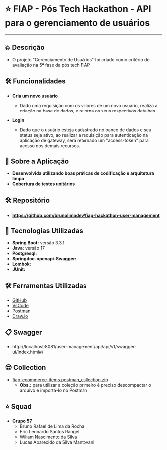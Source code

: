 # ⭐ FIAP - Pós Tech Hackathon - **API para o gerenciamento de usuários**

---

## 💥 Descrição
- O projeto "Gerenciamento de Usuários" foi criado como critério de avaliação na 5ª fase da pós tech FIAP

## 🛠️ Funcionalidades

- **Cria um novo usuário**
  - Dado uma requisição com os valores de um novo usuário, realiza a  criação na base de dados, e retorna os seus respectivos detalhes

- **Login**
    - Dado que o usuário esteja cadastrado no banco de dados e seu status seja ativo, ao realizar a requisição para autenticação na aplicação de gateway, será retornado um "access-token" para acesso nos demais recursos.


## 🚀 Sobre a Aplicação
- **Desenvolvida utilizando boas práticas de codificação e arquitetura limpa**
- **Cobertura de testes unitários**

## 🛠️ Repositório
- #### https://github.com/brunolimadev/fiap-hackathon-user-management

## 🚀 Tecnologias Utilizadas
- **Spring Boot:** versão 3.3.1
- **Java:** versão 17
- **Postgresql:** 
- **Springdoc-openapi-Swagger:** 
- **Lombok:** 
- **JUnit:** 

## 🛠️ Ferramentas Utilizadas
- [GitHub](https://github.com/)
- [VsCode](https://www.vscode.com/)
- [Postman](https://www.postman.com/)
- [Draw.io](https://app.diagrams.net/)

## 📋 Swagger
- http://localhost:8081/user-management/api/api/v1/swagger-ui/index.html#/

## 😎 Collection
- [fiap-ecommerce-items.postman_collection.zip](https://github.com/brunolimadev/fiap-tc5-ecommerce-item-ms/blob/develop/api-test-files/fiap-ecommerce-items.postman_collection.zip?raw=true)
  - **Obs.:** para utilizar a coleção primeiro é preciso descompactar o arquivo e importá-lo no Postman

## ⭐ Squad
- **Grupo 57**
  - Bruno Rafael de Lima da Rocha
  - Eric Leonardo Santos Rangel
  - Wiliam Nascimento da Silva
  - Lucas Aparecido da Silva Mantovani